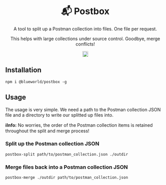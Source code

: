 <h1 align="center">📬 Postbox</h1>
<p align="center">A tool to split up a Postman collection into files. One file per request.</p>
<p align="center">This helps with large collections under source control.
Goodbye, merge conflicts!</p>
<p align="center">
	<a href="https://badge.fury.io/js/%40blueworld%2Fpostbox">
		<img src="https://badge.fury.io/js/%40blueworld%2Fpostbox.svg" alt="npm version" height="18">
	</a>
</p>

## Installation

`npm i @blueworld/postbox -g`

## Usage

The usage is very simple. We need a path to the Postman collection JSON file and a directory to write our splitted up files into.

**ℹ️Info:** No worries, the order of the Postman collection items is retained throughout the split and merge process!

### Split up the Postman collection JSON

`postbox-split path/to/postman_collection.json ./outdir`

### Merge files back into a Postman collection JSON

`postbox-merge ./outdir path/to/postman_collection.json`
